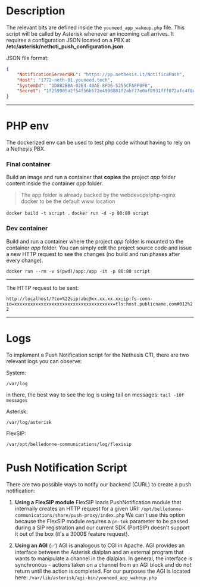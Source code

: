 # Description

The relevant bits are defined inside the `youneed_app_wakeup.php` file.
This script will be called by Asterisk whenever an incoming call arrives.
It requires a configuration JSON located on a PBX at **/etc/asterisk/nethcti_push_configuration.json**.

JSON file format:

```json
{
    "NotificationServerURL": "https://pp.nethesis.it/NotificaPush",
    "Host": "1772-neth-01.youneed.tech",
    "SystemId": "1D8B2BBA-02E4-40AE-8FD6-5255CFAFF0F8",
    "Secret": "1f259905a2f54f56b572e4998881f2abf77e0af8931fff072afc4f8c549d4098"
}
```

---

# PHP env

The dockerized env can be used to test php code without having to rely on a Nethesis PBX.

### Final container

Build an image and run a container that **copies** the project *app* folder content inside the container *app* folder.
> The app folder is already backed by the webdevops/php-nginx docker to be the default www location

`docker build -t script .`
`docker run -d -p 80:80 script`

### Dev container

Build and run a container where the project *app* folder is mounted to the container *app* folder.
You can simply edit the project source code and issue a new HTTP request to see the changes (no build and run phases after every change).

`docker run --rm -v $(pwd)/app:/app -it -p 80:80 script`

---

The HTTP request to be sent:

`http://localhost/?to=%22sip:abc@xx.xx.xx.xx;ip:fs-conn-id=xxxxxxxxxxxxxxxxxxxxxxxxxxxxxxxxxxxxx=tls:host.publicname.com#012%22`


---

# Logs

To implement a Push Notification script for the Nethesis CTI, there are two relevant logs you can observe:

System:


````
/var/log
````

in there, the best way to see the log is using tail on messages: `tail -10f messages`


Asterisk:

````
/var/log/asterisk
````

FlexSIP:

```
/var/opt/belledonne-communications/log/flexisip
```


# Push Notification Script

There are two possible ways to notify our backend (CURL) to create a push notification:

1. **Using a FlexSIP module**
  FlexSIP loads PushNotification module that internally creates an HTTP request for a given URI: `/opt/belledonne-communications/share/push-proxy/index.php`
  We can't use this option because the FlexSIP module requires a `pn-tok` parameter to be passed during a SIP registration and our current SDK (PortSIP) doesn't support it out of the box (it's a 3000$ feature  request).

2. **Using an AGI** (✅)
  AGI is analogous to CGI in Apache. AGI provides an interface between the Asterisk dialplan and an external program that wants to manipulate a channel in the dialplan. In general, the interface is synchronous - actions taken on a channel from an AGI block and do not return until the action is completed.
  For our purposes the AGI is located here: `/var/lib/asterisk/agi-bin/youneed_app_wakeup.php`


